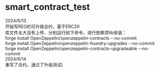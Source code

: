 # smart_contract_test
2024/6/13\
开始写REG的可升级合约，基于ERC20\
库文件太大没有上传，分别运行如下命令，进行依赖项lib安装：\
forge install OpenZeppelin/openzeppelin-contracts --no-commit\
forge install OpenZeppelin/openzeppelin-foundry-upgrades --no-commit\
forge install OpenZeppelin/openzeppelin-contracts-upgradeable --no-commit\
2024/6/14\
重写了合约，通过了升级测试\

